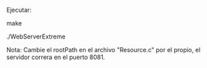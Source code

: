 Ejecutar:

make

./WebServerExtreme

Nota: Cambie el rootPath en el archivo "Resource.c" por el propio, el servidor correra en el puerto 8081.
